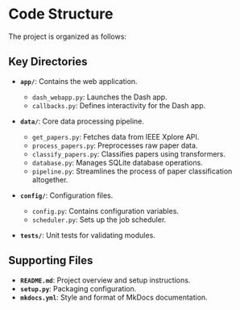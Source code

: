 # Code Structure

The project is organized as follows:

## Key Directories

- **`app/`**: Contains the web application.
  - `dash_webapp.py`: Launches the Dash app.
  - `callbacks.py`: Defines interactivity for the Dash app.

- **`data/`**: Core data processing pipeline.
  - `get_papers.py`: Fetches data from IEEE Xplore API.
  - `process_papers.py`: Preprocesses raw paper data.
  - `classify_papers.py`: Classifies papers using transformers.
  - `database.py`: Manages SQLite database operations.
  - `pipeline.py`: Streamlines the process of paper classification altogether.

- **`config/`**: Configuration files.
  - `config.py`: Contains configuration variables.
  - `scheduler.py`: Sets up the job scheduler.

- **`tests/`**: Unit tests for validating modules.

## Supporting Files

- **`README.md`**: Project overview and setup instructions.
- **`setup.py`**: Packaging configuration.
- **`mkdocs.yml`**: Style and format of MkDocs documentation.

